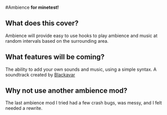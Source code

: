 #Ambience
**for minetest!**

## What does this cover?
Ambience will provide easy to use hooks to play ambience and music at random intervals based on the surrounding area.

## What features will be coming?
The ability to add your own sounds and music, using a simple syntax.
A soundtrack created by [Blackavar](https://musescore.com/blackavar/)

## Why not use another ambience mod?
The last ambience mod I tried had a few crash bugs, was messy, and I felt needed a rewrite.
